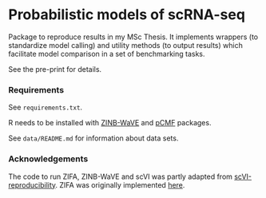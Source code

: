# Probabilistic models of scRNA-seq
Package to reproduce results in my MSc Thesis. It implements wrappers (to standardize model calling) and utility methods (to output results) which facilitate model comparison in a set of benchmarking tasks.

See the pre-print for details.


### Requirements
See `requirements.txt`.
 
R needs to be installed with [ZINB-WaVE](https://bioconductor.org/packages/release/bioc/html/zinbwave.html) and [pCMF](https://gitlab.inria.fr/gdurif/pCMF) packages.

See `data/README.md` for information about data sets.


### Acknowledgements
The code to run ZIFA, ZINB-WaVE and scVI was partly adapted from [scVI-reproducibility](https://github.com/romain-lopez/scVI-reproducibility).
ZIFA was originally implemented [here](https://github.com/epierson9/ZIFA).
